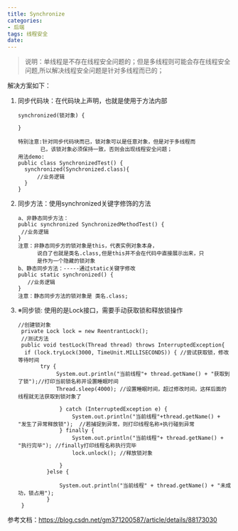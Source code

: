 ```yaml
---
title: Synchronize
categories:
- 后端
tags: 线程安全
date:
---
```



> 说明：单线程是不存在线程安全问题的；但是多线程则可能会存在线程安全问题,所以解决线程安全问题是针对多线程而已的；

解决方案如下：
1. 同步代码块：在代码块上声明，也就是使用于方法内部
    ~~~
   synchronized(锁对象) {
   
   }

   特别注意:针对同步代码块而已，锁对象可以是任意对象，但是对于多线程而 
           已，该锁对象必须保持一致，否则会出现线程安全问题；
   用法demo:
   public class SynchronizedTest() {
      synchronized(Synchronized.class){
          //业务逻辑
      }
   }
2. 同步方法：使用synchronized关键字修饰的方法
   ~~~
   a、非静态同步方法：
   public synchronized SynchronizedMethodTest() {
	//业务逻辑
   }
   注意：非静态同步方的锁对象是this，代表实例对象本身，
         说白了也就是类名.class,但是this并不会在代码中直接展示出来，只 
         是作为一个隐藏的锁对象       
   b、静态同步方法：-----通过static关键字修改
   public static synchronized() {
      //业务逻辑
   }
   注意：静态同步方法的锁对象是 类名.class;
3. ※同步锁: 使用的是Lock接口，需要手动获取锁和释放锁操作
   ~~~
   //创建锁对象
    private Lock lock = new ReentrantLock();
    //测试方法
    public void testLock(Thread thread) throws InterruptedException{
     if (lock.tryLock(3000, TimeUnit.MILLISECONDS)) { //尝试获取锁，修改等待时间
          try {
               System.out.println("当前线程"+ thread.getName() + "获取到了锁");//打印当前锁名称并设置睡眠时间
               Thread.sleep(4000); //设置睡眠时间，超过修改时间，这样后面的线程就无法获取到锁对象了

                } catch (InterruptedException e) {
                    System.out.println("当前线程"+thread.getName() + "发生了异常释放锁");  //若捕捉到异常，则打印线程名称+执行碰到异常
                } finally {
                    System.out.println("当前线程"+ thread.getName() + "执行完毕"); //finally打印线程名称执行完毕
                    lock.unlock(); //释放锁对象

                }
            }else {

                System.out.println("当前线程" + thread.getName() + "未成功，锁占用");
            }
    }
   
参考文档：https://blog.csdn.net/gm371200587/article/details/88173030
